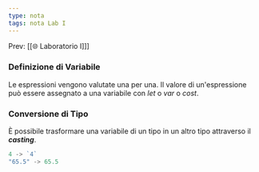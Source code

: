 ```yaml
---
type: nota
tags: nota Lab I
---
```


Prev: [[🌐 Laboratorio I]]]


### Definizione di Variabile

Le espressioni vengono valutate una per una. Il valore di un'espressione può essere assegnato a una variabile con _let_ o _var_ o _cost_.

### Conversione di Tipo

È possibile trasformare una variabile di un tipo in un altro tipo attraverso il **_casting_**.
```javascript
4 -> `4`
"65.5" -> 65.5
```
